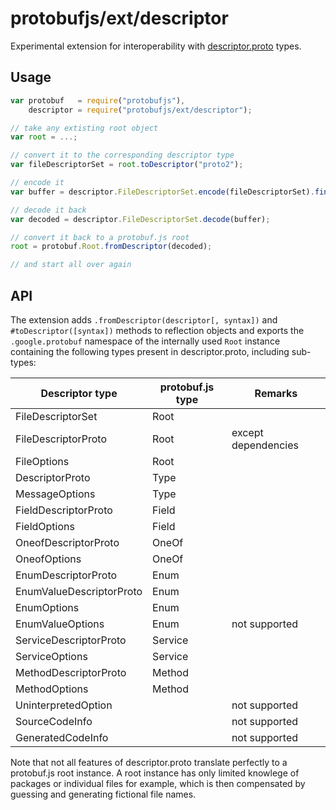 protobufjs/ext/descriptor
=========================

Experimental extension for interoperability with [descriptor.proto](https://github.com/google/protobuf/blob/master/src/google/protobuf/descriptor.proto) types.

Usage
-----

```js
var protobuf   = require("protobufjs"),
    descriptor = require("protobufjs/ext/descriptor");

// take any extisting root object
var root = ...;

// convert it to the corresponding descriptor type
var fileDescriptorSet = root.toDescriptor("proto2");

// encode it
var buffer = descriptor.FileDescriptorSet.encode(fileDescriptorSet).finish();

// decode it back
var decoded = descriptor.FileDescriptorSet.decode(buffer);

// convert it back to a protobuf.js root
root = protobuf.Root.fromDescriptor(decoded);

// and start all over again
```

API
---

The extension adds `.fromDescriptor(descriptor[, syntax])` and `#toDescriptor([syntax])` methods to reflection objects and exports the `.google.protobuf` namespace of the internally used `Root` instance containing the following types present in descriptor.proto, including sub-types:

| Descriptor type          | protobuf.js type | Remarks
|--------------------------|------------------|---------
| FileDescriptorSet        | Root             |
| FileDescriptorProto      | Root             | except dependencies
| FileOptions              | Root             |
| DescriptorProto          | Type             |
| MessageOptions           | Type             |
| FieldDescriptorProto     | Field            |
| FieldOptions             | Field            |
| OneofDescriptorProto     | OneOf            |
| OneofOptions             | OneOf            |
| EnumDescriptorProto      | Enum             |
| EnumValueDescriptorProto | Enum             |
| EnumOptions              | Enum             |
| EnumValueOptions         | Enum             | not supported
| ServiceDescriptorProto   | Service          |
| ServiceOptions           | Service          |
| MethodDescriptorProto    | Method           |
| MethodOptions            | Method           |
| UninterpretedOption      |                  | not supported
| SourceCodeInfo           |                  | not supported
| GeneratedCodeInfo        |                  | not supported

Note that not all features of descriptor.proto translate perfectly to a protobuf.js root instance. A root instance has only limited knowlege of packages or individual files for example, which is then compensated by guessing and generating fictional file names.
